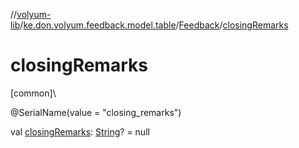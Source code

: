 //[volyum-lib](../../../index.md)/[ke.don.volyum.feedback.model.table](../index.md)/[Feedback](index.md)/[closingRemarks](closing-remarks.md)

# closingRemarks

[common]\

@SerialName(value = &quot;closing_remarks&quot;)

val [closingRemarks](closing-remarks.md): [String](https://kotlinlang.org/api/core/kotlin-stdlib/kotlin/-string/index.html)? = null